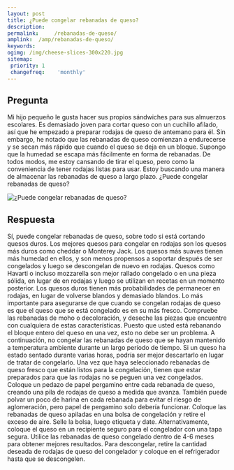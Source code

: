 ```yaml
---
layout: post
title: ¿Puede congelar rebanadas de queso?  
description: 
permalink:     /rebanadas-de-queso/
amplink:  /amp/rebanadas-de-queso/
keywords: 
ogimg: /img/cheese-slices-300x220.jpg
sitemap:
 priority: 1
 changefreq:    'monthly'
---
```




## Pregunta

Mi hijo pequeño le gusta hacer sus propios sándwiches para sus almuerzos escolares. Es demasiado joven para cortar queso con un cuchillo afilado, así que he empezado a preparar rodajas de queso de antemano para él. Sin embargo, he notado que las rebanadas de queso comienzan a endurecerse y se secan más rápido que cuando el queso se deja en un bloque. Supongo que la humedad se escapa más fácilmente en forma de rebanadas. De todos modos, me estoy cansando de tirar el queso, pero como la conveniencia de tener rodajas listas para usar. Estoy buscando una manera de almacenar las rebanadas de queso a largo plazo. ¿Puede congelar rebanadas de queso?


![¿Puede congelar rebanadas de queso?](https://sepuedecongelar.com/img/cheese-slices-300x220.jpg "¿Puede congelar rebanadas de queso?" )


## Respuesta

Sí, puede congelar rebanadas de queso, sobre todo si está cortando quesos duros. Los mejores quesos para congelar en rodajas son los quesos más duros como cheddar o Monterey Jack. Los quesos más suaves tienen más humedad en ellos, y son menos propensos a soportar después de ser congelados y luego se descongelan de nuevo en rodajas. Quesos como Havarti o incluso mozzarella son mejor rallado congelado o en una pieza sólida, en lugar de en rodajas y luego se utilizan en recetas en un momento posterior. Los quesos duros tienen más probabilidades de permanecer en rodajas, en lugar de volverse blandos y demasiado blandos.
Lo más importante para asegurarse de que cuando se congelan rodajas de queso es que el queso que se está congelado es en su más fresco. Compruebe las rebanadas de moho o decoloración, y deseche las piezas que encuentre con cualquiera de estas características. Puesto que usted está rebanando el bloque entero del queso en una vez, esto no debe ser un problema. A continuación, no congelar las rebanadas de queso que se hayan mantenido a temperatura ambiente durante un largo período de tiempo. Si un queso ha estado sentado durante varias horas, podría ser mejor descartarlo en lugar de tratar de congelarlo.
Una vez que haya seleccionado rebanadas de queso fresco que están listos para la congelación, tienen que estar preparados para que las rodajas no se peguen una vez congelados. Coloque un pedazo de papel pergamino entre cada rebanada de queso, creando una pila de rodajas de queso a medida que avanza. También puede polvar un poco de harina en cada rebanada para evitar el riesgo de aglomeración, pero papel de pergamino solo debería funcionar.
Coloque las rebanadas de queso apiladas en una bolsa de congelación y retire el exceso de aire. Selle la bolsa, luego etiqueta y date. Alternativamente, coloque el queso en un recipiente seguro para el congelador con una tapa segura. Utilice las rebanadas de queso congelado dentro de 4-6 meses para obtener mejores resultados. Para descongelar, retire la cantidad deseada de rodajas de queso del congelador y coloque en el refrigerador hasta que se descongelen.
